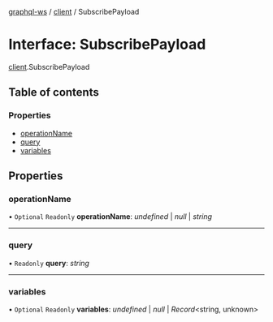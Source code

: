 [graphql-ws](../README.md) / [client](../modules/client.md) / SubscribePayload

# Interface: SubscribePayload

[client](../modules/client.md).SubscribePayload

## Table of contents

### Properties

- [operationName](client.subscribepayload.md#operationname)
- [query](client.subscribepayload.md#query)
- [variables](client.subscribepayload.md#variables)

## Properties

### operationName

• `Optional` `Readonly` **operationName**: *undefined* \| *null* \| *string*

___

### query

• `Readonly` **query**: *string*

___

### variables

• `Optional` `Readonly` **variables**: *undefined* \| *null* \| *Record*<string, unknown\>
